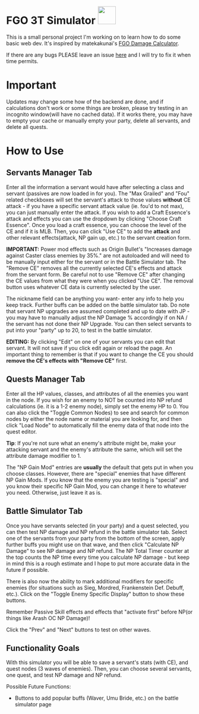 # FGO 3T Simulator   <img src="https://gakiloroth.github.io/images/gacha.png" width="48">

This is a small personal project I'm working on to learn how to do some basic web dev. It's inspired by matekakunai's [FGO Damage Calculator](https://maketakunai.github.io/).

If there are any bugs PLEASE leave an issue [here](https://github.com/gakiloroth/gakiloroth.github.io/issues) and I will try to fix it when time permits.

# Important
Updates may change some how of the backend are done, and if calculations don't work or some things are broken, please try testing in an incognito window(will have no cached data). If it works there, you may have to empty your cache or manually empty your party, delete all servants, and delete all quests.

# How to Use
## Servants Manager Tab
Enter all the information a servant would have after selecting a class and servant (passives are now loaded in for you). The "Max Grailed" and "Fou" related checkboxes will set the servant's attack to those values **without** CE attack - if you have a specific servant attack value (ie. fou'd to not max), you can just manually enter the attack. If you wish to add a Craft Essence's attack and effects you can use the dropdown by clicking "Choose Craft Essence". Once you load a craft essence, you can choose the level of the CE and if it is MLB. Then, you can click "Use CE" to add the **attack** and other relevant effects(attack, NP gain up, etc.) to the servant creation form.

**IMPORTANT:** Power mod effects such as Origin Bullet's "Increases damage against Caster class enemies by 35%." are not autoloaded and will need to be manually input either for the servant or in the Battle Simulator tab. The "Remove CE" removes all the currently selected CE's effects and attack from the servant form. Be careful not to  use "Remove CE" after changing the CE values from what they were when you clicked "Use CE". The removal button uses whatever CE data is currently selected by the user.

The nickname field can be anything you want- enter any info to help you keep track. Further buffs can be added on the battle simulator tab. Do note that servant NP upgrades are assumed completed and up to date with JP - you may have to manually adjust the NP Damage % accordingly if on NA / the servant has not done their NP Upgrade. You can then select servants to put into your "party" up to 20, to test in the battle simulator.

**EDITING:**
By clicking "Edit" on one of your servants you can edit that servant. It will not save if you click edit again or reload the page. An important thing to remember is that if you want to change the CE you should **remove the CE's effects with "Remove CE"** first.

## Quests Manager Tab
Enter all the HP values, classes, and attributes of all the enemies you want in the node. If you wish for an enemy to NOT be counted into NP refund calculations (ie. it is a 1-2 enemy node), simply set the enemy HP to 0. You can also click the "Toggle Common Nodes) to see and search for common nodes by either the node name or material you are looking for, and then click "Load Node" to automatically fill the enemy data of that node into the quest editor.

**Tip**: If you're not sure what an enemy's attribute might be, make your attacking servant and the enemy's attribute the same, which will set the attribute damage modifier to 1.

The "NP Gain Mod" entries are **usually** the default that gets put in when you choose classes. However, there are "special" enemies that have different NP Gain Mods. If you know that the enemy you are testing is "special" and you know their specific NP Gain Mod, you can change it here to whatever you need. Otherwise, just leave it as is.

## Battle Simulator Tab
Once you have servants selected (in your party) and a quest selected, you can then test NP damage and NP refund in the battle simulator tab. Select one of the servants from your party from the bottom of the screen, apply further buffs you might use on that wave, and then click "Calculate NP Damage" to see NP damage and NP refund. The NP Total Timer counter at the top counts the NP time every time you calculate NP damage - but keep in mind this is a rough estimate and I hope to put more accurate data in the future if possible.

There is also now the ability to mark additional modifiers for specific enemies (for situations such as Sieg, Mordred, Frankenstein Def. Debuff, etc.). Click on the "Toggle Enemy Specific Display" button to show these buttons.

Remember Passive Skill effects and effects that "activate first" before NP(or things like Arash OC NP Damage)!

Click the "Prev" and "Next" buttons to test on other waves.


## Functionality Goals

With this simulator you will be able to save a servant's stats (with CE), and quest nodes (3 waves of enemies).
Then, you can choose several servants, one quest, and test NP damage and NP refund.

Possible Future Functions:
- Buttons to add popular buffs (Waver, Umu Bride, etc.) on the battle simulator page

